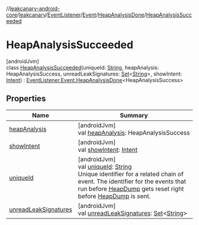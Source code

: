 //[leakcanary-android-core](../../../../../../index.md)/[leakcanary](../../../../index.md)/[EventListener](../../../index.md)/[Event](../../index.md)/[HeapAnalysisDone](../index.md)/[HeapAnalysisSucceeded](index.md)

# HeapAnalysisSucceeded

[androidJvm]\
class [HeapAnalysisSucceeded](index.md)(uniqueId: [String](https://kotlinlang.org/api/latest/jvm/stdlib/kotlin/-string/index.html), heapAnalysis: HeapAnalysisSuccess, unreadLeakSignatures: [Set](https://kotlinlang.org/api/latest/jvm/stdlib/kotlin.collections/-set/index.html)&lt;[String](https://kotlinlang.org/api/latest/jvm/stdlib/kotlin/-string/index.html)&gt;, showIntent: [Intent](https://developer.android.com/reference/kotlin/android/content/Intent.html)) : [EventListener.Event.HeapAnalysisDone](../index.md)&lt;HeapAnalysisSuccess&gt;

## Properties

| Name | Summary |
|---|---|
| [heapAnalysis](../heap-analysis.md) | [androidJvm]<br>val [heapAnalysis](../heap-analysis.md): HeapAnalysisSuccess |
| [showIntent](../show-intent.md) | [androidJvm]<br>val [showIntent](../show-intent.md): [Intent](https://developer.android.com/reference/kotlin/android/content/Intent.html) |
| [uniqueId](../../unique-id.md) | [androidJvm]<br>val [uniqueId](../../unique-id.md): [String](https://kotlinlang.org/api/latest/jvm/stdlib/kotlin/-string/index.html)<br>Unique identifier for a related chain of event. The identifier for the events that run before [HeapDump](../../-heap-dump/index.md) gets reset right before [HeapDump](../../-heap-dump/index.md) is sent. |
| [unreadLeakSignatures](unread-leak-signatures.md) | [androidJvm]<br>val [unreadLeakSignatures](unread-leak-signatures.md): [Set](https://kotlinlang.org/api/latest/jvm/stdlib/kotlin.collections/-set/index.html)&lt;[String](https://kotlinlang.org/api/latest/jvm/stdlib/kotlin/-string/index.html)&gt; |
